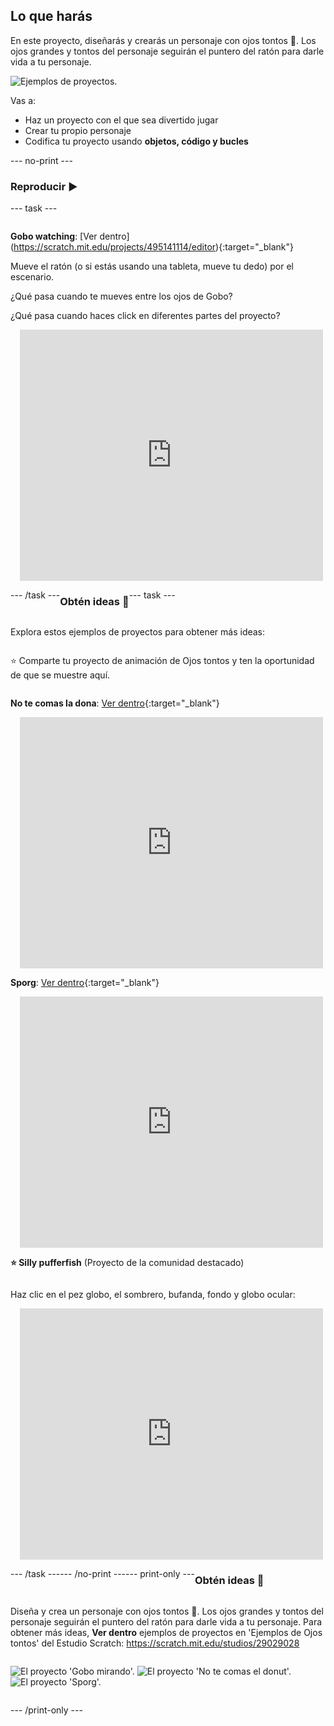 ## Lo que harás

En este proyecto, diseñarás y crearás un personaje con ojos tontos 👀. Los ojos grandes y tontos del personaje seguirán el puntero del ratón para darle vida a tu personaje.

![Ejemplos de proyectos.](images/showcase-line.png)

Vas a:

+ Haz un proyecto con el que sea divertido jugar
+ Crear tu propio personaje
+ Codifica tu proyecto usando **objetos, código y bucles**

--- no-print ---

### Reproducir ▶️

--- task ---

<div style="display: flex; flex-wrap: wrap">
<div style="flex-basis: 175px; flex-grow: 1">  

**Gobo watching**: [Ver dentro]
(https://scratch.mit.edu/projects/495141114/editor){:target="_blank"}

Mueve el ratón (o si estás usando una tableta, mueve tu dedo) por el escenario. 

¿Qué pasa cuando te mueves entre los ojos de Gobo? 
  
¿Qué pasa cuando haces click en diferentes partes del proyecto?
</div>
<div>

<div class="scratch-preview" style="margin-left: 15px;">
  <iframe allowtransparency="true" width="485" height="402" src="https://scratch.mit.edu/projects/embed/495141114/?autostart=false" frameborder="0"></iframe>
</div>

</div>

--- /task ---

### Obtén ideas 💭

--- task ---

Explora estos ejemplos de proyectos para obtener más ideas:

⭐ Comparte tu proyecto de animación de Ojos tontos y ten la oportunidad de que se muestre aquí.

**No te comas la dona**: [Ver dentro](https://scratch.mit.edu/projects/495865093/editor){:target="_blank"}
<div class="scratch-preview" style="margin-left: 15px;">
  <iframe allowtransparency="true" width="485" height="402" src="https://scratch.mit.edu/projects/embed/495865093/?autostart=false" frameborder="0"></iframe>
</div>

**Sporg**: [Ver dentro](https://scratch.mit.edu/projects/495865892/editor){:target="_blank"}
<div class="scratch-preview" style="margin-left: 15px;">
  <iframe allowtransparency="true" width="485" height="402" src="https://scratch.mit.edu/projects/embed/495865892/?autostart=false" frameborder="0"></iframe>
</div>

**⭐ Silly pufferfish** (Proyecto de la comunidad destacado)

Haz clic en el pez globo, el sombrero, bufanda, fondo y globo ocular:

<div class="scratch-preview" style="margin-left: 15px;">
  <iframe allowtransparency="true" width="485" height="402" src="https://scratch.mit.edu/projects/embed/772759744/?autostart=false" frameborder="0"></iframe>
</div>

--- /task ---

--- /no-print ---

--- print-only ---

### Obtén ideas 💭

Diseña y crea un personaje con ojos tontos 👀. Los ojos grandes y tontos del personaje seguirán el puntero del ratón para darle vida a tu personaje. Para obtener más ideas, **Ver dentro** ejemplos de proyectos en 'Ejemplos de Ojos tontos' del Estudio Scratch: https://scratch.mit.edu/studios/29029028

![El proyecto 'Gobo mirando'.](images/gobo-watching.png) ![El proyecto 'No te comas el donut'.](images/dont-eat-donut.png) ![El proyecto 'Sporg'.](images/sporg.png)

--- /print-only ---

 
